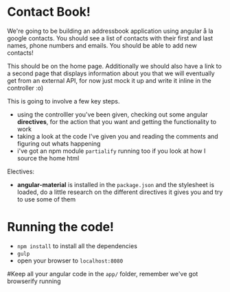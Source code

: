 # Contact Book!

We're going to be building an addressbook application using angular å la google contacts.
You should see a list of contacts with their first and last names, phone numbers and emails.
You should be able to add new contacts!

This should be on the home page. Additionally we should also have a link to a second page that displays information about you that we will eventually get from an external API, for now just mock it up and write it inline in the controller :o)


This is going to involve a few key steps.
* using the controlller you've been given, checking out some angular **directives**, for the action that you want and getting the functionality to work
* taking a look at the code I've given you and reading the comments and figuring out whats happening
* i've got an npm module `partialify` running too if you look at how I source the home html

Electives:
* **angular-material** is installed in the `package.json` and the stylesheet is loaded, do a little research on the different directives it gives you and try to use some of them


# Running the code!

* `npm install` to install all the dependencies
* `gulp`
* open your browser to `localhost:8080`

#Keep all your angular code in the `app/` folder, remember we've got browserify running
